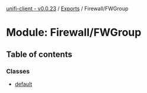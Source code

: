 [unifi-client - v0.0.23](../README.md) / [Exports](../modules.md) / Firewall/FWGroup

# Module: Firewall/FWGroup

## Table of contents

### Classes

- [default](../classes/firewall_fwgroup.default.md)

